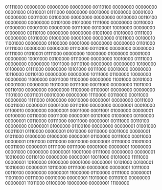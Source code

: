01111000 00000000
00000000 00000000
00110100 00000000
00000000 00001000
01010001 01111000
00000000 00010000
01000000 00001000
00000000 00011000
00100000 00000000
00000000 00100000
00110100 00000000
00000000 00101000
01010000 11111000
00000000 00110000
01000000 00001000
00000000 00111000
00100001 10010000
00000000 01000000
00110100 00000000
00000000 01001000
01010000 01111000
00000000 01010000
01000000 00001000
00000000 01011000
00100010 11001000
00000000 01100000
00001000 00000000
00000000 01101000
01111000 00000000
00000000 01110000
00110100 00000000
00000000 01111000
01010001 01111000
00000000 10000000
01000000 00001000
00000000 10001000
00100000 01110000
00000000 10010000
01111000 00000000
00000000 10011000
00110100 00000000
00000000 10100000
01100000 01111000
00000000 10101000
00111000 00010000
00000000 10110000
00110100 00000000
00000000 10111000
01100000 10000000
00000000 11000000
00011000 11100000
00000000 11001000
00101000 00001000
00000000 11010000
00111000 00011000
00000000 11011000
00110100 00000000
00000000 11100000
01100001 00000000
00000000 11101000
00011001 00010000
00000000 11110000
00110000 00011000
00000000 11111000
01000000 00010000
00000001 00000000
00111000 00011000
00000001 00001000
00110100 00000000
00000001 00010000
01100010 00000000
00000001 00011000
00011001 01000000
00000001 00100000
00110000 00011000
00000001 00101000
01000000 00100000
00000001 00110000
00111000 00011000
00000001 00111000
00110100 00000000
00000001 01000000
01100100 00000000
00000001 01001000
00011001 01110000
00000001 01010000
00110000 00011000
00000001 01011000
01000000 01000000
00000001 01100000
00111000 00011000
00000001 01101000
00110000 00010000
00000001 01110000
01001000 00011000
00000001 01111000
00111000 00001000
00000001 10000000
00001000 00000000
00000001 10001000
01111000 00000000
00000001 10010000
00110100 00000000
00000001 10011000
01010000 11111000
00000001 10100000
01000000 00001000
00000001 10101000
00100001 10010000
00000001 10110000
01111000 00000000
00000001 10111000
00110100 00000000
00000001 11000000
01100000 01111000
00000001 11001000
00111000 00010000
00000001 11010000
00110100 00000000
00000001 11011000
01100000 10000000
00000001 11100000
